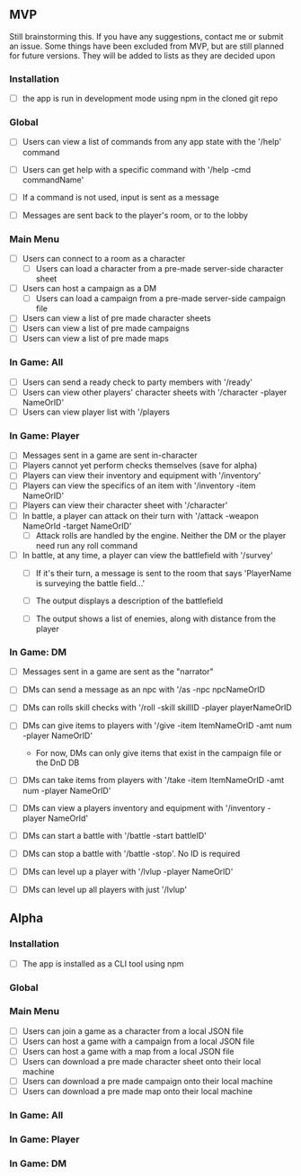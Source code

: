 ## MVP

Still brainstorming this. If you have any suggestions, contact me or submit an issue.
Some things have been excluded from MVP, but are still planned for future versions. They will be added to lists as they are decided upon

### Installation

- [ ] the app is run in development mode using npm in the cloned git repo

### Global

- [ ] Users can view a list of commands from any app state with the '/help' command
- [ ] Users can get help with a specific command with '/help -cmd commandName'
- [ ] If a command is not used, input is sent as a message
- [ ] Messages are sent back to the player's room, or to the lobby
  

### Main Menu

- [ ] Users can connect to a room as a character
  - [ ] Users can load a character from a pre-made server-side character sheet
- [ ] Users can host a campaign as a DM
  - [ ] Users can load a campaign from a pre-made server-side campaign file
- [ ] Users can view a list of pre made character sheets
- [ ] Users can view a list of pre made campaigns
- [ ] Users can view a list of pre made maps

### In Game: All

- [ ] Users can send a ready check to party members with '/ready'
- [ ] Users can view other players' character sheets with '/character -player NameOrID'
- [ ] Users can view player list with '/players

### In Game: Player

- [ ] Messages sent in a game are sent in-character
- [ ] Players cannot yet perform checks themselves (save for alpha)
- [ ] Players can view their inventory and equipment with '/inventory'
- [ ] Players can view the specifics of an item with '/inventory -item NameOrID'
- [ ] Players can view their character sheet with '/character'
- [ ] In battle, a player can attack on their turn with '/attack -weapon NameOrId -target NameOrID'
  - [ ] Attack rolls are handled by the engine. Neither the DM or the player need run any roll command
- [ ] In battle, at any time, a player can view the battlefield with '/survey'
  - [ ] If it's their turn, a message is sent to the room that says 'PlayerName is surveying the battle field...'
  - [ ] The output displays a description of the battlefield
  - [ ] The output shows a list of enemies, along with distance from the player


### In Game: DM

- [ ] Messages sent in a game are sent as the "narrator"
- [ ] DMs can send a message as an npc with '/as -npc npcNameOrID 
- [ ] DMs can rolls skill checks with '/roll -skill skillID -player playerNameOrID
- [ ] DMs can give items to players with '/give -item ItemNameOrID -amt num -player NameOrID'
  - For now, DMs can only give items that exist in the campaign file or the DnD DB
- [ ] DMs can take items from players with '/take -item ItemNameOrID -amt num -player NameOrID'
- [ ] DMs can view a players inventory and equipment with '/inventory -player NameOrId'
- [ ] DMs can start a battle with '/battle -start battleID'
- [ ] DMs can stop a battle with '/battle -stop'. No ID is required
- [ ] DMs can level up a player with '/lvlup -player NameOrID'
- [ ] DMs can level up all players with just '/lvlup'


## Alpha

### Installation

- [ ] The app is installed as a CLI tool using npm

### Global

### Main Menu

- [ ] Users can join a game as a character from a local JSON file
- [ ] Users can host a game with a campaign from a local JSON file
- [ ] Users can host a game with a map from a local JSON file
- [ ] Users can download a pre made character sheet onto their local machine
- [ ] Users can download a pre made campaign onto their local machine
- [ ] Users can download a pre made map onto their local machine

### In Game: All


### In Game: Player


### In Game: DM


